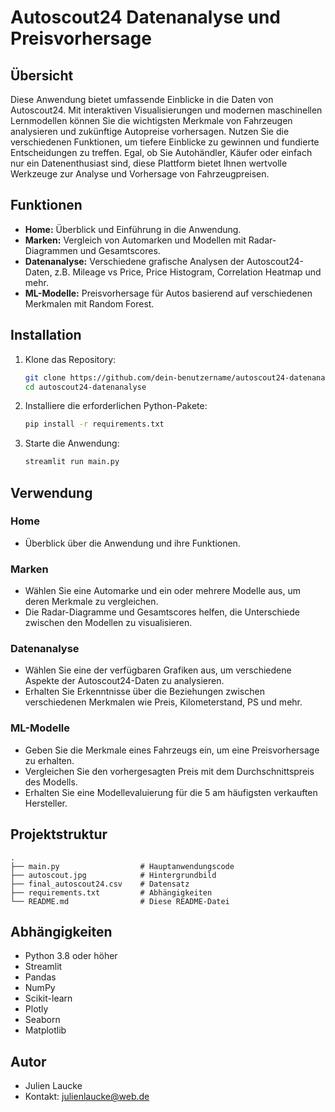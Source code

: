 
# Autoscout24 Datenanalyse und Preisvorhersage

## Übersicht

Diese Anwendung bietet umfassende Einblicke in die Daten von Autoscout24. Mit interaktiven Visualisierungen und modernen maschinellen Lernmodellen können Sie die wichtigsten Merkmale von Fahrzeugen analysieren und zukünftige Autopreise vorhersagen. Nutzen Sie die verschiedenen Funktionen, um tiefere Einblicke zu gewinnen und fundierte Entscheidungen zu treffen. Egal, ob Sie Autohändler, Käufer oder einfach nur ein Datenenthusiast sind, diese Plattform bietet Ihnen wertvolle Werkzeuge zur Analyse und Vorhersage von Fahrzeugpreisen.

## Funktionen

- **Home:** Überblick und Einführung in die Anwendung.
- **Marken:** Vergleich von Automarken und Modellen mit Radar-Diagrammen und Gesamtscores.
- **Datenanalyse:** Verschiedene grafische Analysen der Autoscout24-Daten, z.B. Mileage vs Price, Price Histogram, Correlation Heatmap und mehr.
- **ML-Modelle:** Preisvorhersage für Autos basierend auf verschiedenen Merkmalen mit Random Forest.

## Installation

1. Klone das Repository:

   ```sh
   git clone https://github.com/dein-benutzername/autoscout24-datenanalyse.git
   cd autoscout24-datenanalyse
   ```

2. Installiere die erforderlichen Python-Pakete:

   ```sh
   pip install -r requirements.txt
   ```

3. Starte die Anwendung:

   ```sh
   streamlit run main.py
   ```

## Verwendung

### Home

- Überblick über die Anwendung und ihre Funktionen.

### Marken

- Wählen Sie eine Automarke und ein oder mehrere Modelle aus, um deren Merkmale zu vergleichen.
- Die Radar-Diagramme und Gesamtscores helfen, die Unterschiede zwischen den Modellen zu visualisieren.

### Datenanalyse

- Wählen Sie eine der verfügbaren Grafiken aus, um verschiedene Aspekte der Autoscout24-Daten zu analysieren.
- Erhalten Sie Erkenntnisse über die Beziehungen zwischen verschiedenen Merkmalen wie Preis, Kilometerstand, PS und mehr.

### ML-Modelle

- Geben Sie die Merkmale eines Fahrzeugs ein, um eine Preisvorhersage zu erhalten.
- Vergleichen Sie den vorhergesagten Preis mit dem Durchschnittspreis des Modells.
- Erhalten Sie eine Modellevaluierung für die 5 am häufigsten verkauften Hersteller.

## Projektstruktur

```plaintext
.
├── main.py                  # Hauptanwendungscode
├── autoscout.jpg            # Hintergrundbild
├── final_autoscout24.csv    # Datensatz
├── requirements.txt         # Abhängigkeiten
└── README.md                # Diese README-Datei
```

## Abhängigkeiten

- Python 3.8 oder höher
- Streamlit
- Pandas
- NumPy
- Scikit-learn
- Plotly
- Seaborn
- Matplotlib

## Autor

- Julien Laucke
- Kontakt: julienlaucke@web.de
```

